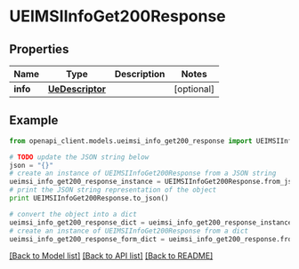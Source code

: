 # UEIMSIInfoGet200Response


## Properties

Name | Type | Description | Notes
------------ | ------------- | ------------- | -------------
**info** | [**UeDescriptor**](UeDescriptor.md) |  | [optional] 

## Example

```python
from openapi_client.models.ueimsi_info_get200_response import UEIMSIInfoGet200Response

# TODO update the JSON string below
json = "{}"
# create an instance of UEIMSIInfoGet200Response from a JSON string
ueimsi_info_get200_response_instance = UEIMSIInfoGet200Response.from_json(json)
# print the JSON string representation of the object
print UEIMSIInfoGet200Response.to_json()

# convert the object into a dict
ueimsi_info_get200_response_dict = ueimsi_info_get200_response_instance.to_dict()
# create an instance of UEIMSIInfoGet200Response from a dict
ueimsi_info_get200_response_form_dict = ueimsi_info_get200_response.from_dict(ueimsi_info_get200_response_dict)
```
[[Back to Model list]](../README.md#documentation-for-models) [[Back to API list]](../README.md#documentation-for-api-endpoints) [[Back to README]](../README.md)


